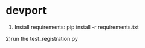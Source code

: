 # devport
1) Install requirements:
  pip install -r requirements.txt

2)run the test_registration.py
